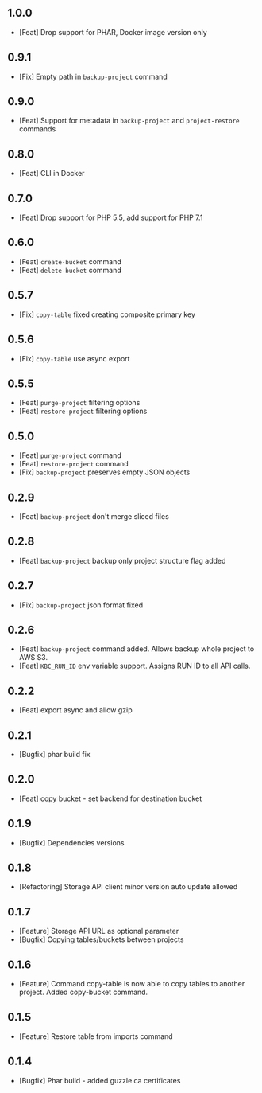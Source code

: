 ## 1.0.0
 * [Feat] Drop support for PHAR, Docker image version only
 
## 0.9.1
 * [Fix] Empty path in `backup-project` command
 
## 0.9.0
 * [Feat] Support for metadata in `backup-project` and `project-restore` commands

## 0.8.0
 * [Feat] CLI in Docker 

## 0.7.0
 * [Feat] Drop support for PHP 5.5, add support for PHP 7.1

## 0.6.0
 * [Feat] `create-bucket` command
 * [Feat] `delete-bucket` command

## 0.5.7
 * [Fix] `copy-table` fixed creating composite primary key

## 0.5.6
 * [Fix] `copy-table` use async export

## 0.5.5
 * [Feat] `purge-project` filtering options
 * [Feat] `restore-project` filtering options

## 0.5.0
 * [Feat] `purge-project` command
 * [Feat] `restore-project` command
 * [Fix] `backup-project` preserves empty JSON objects

## 0.2.9
 * [Feat] `backup-project` don't merge sliced files

## 0.2.8
 * [Feat] `backup-project` backup only project structure flag added

## 0.2.7
 * [Fix] `backup-project` json format fixed

## 0.2.6
 * [Feat] `backup-project` command added. Allows backup whole project to AWS S3.
 * [Feat] `KBC_RUN_ID` env variable support. Assigns RUN ID to all API calls.

## 0.2.2
 * [Feat] export async and allow gzip

## 0.2.1
 * [Bugfix] phar build fix

## 0.2.0
 * [Feat] copy bucket - set backend for destination bucket

## 0.1.9
 * [Bugfix] Dependencies versions

## 0.1.8
 * [Refactoring] Storage API client minor version auto update allowed

## 0.1.7
 * [Feature] Storage API URL as optional parameter
 * [Bugfix] Copying tables/buckets between projects

## 0.1.6
 * [Feature] Command copy-table is now able to copy tables to another project. Added copy-bucket command.

## 0.1.5
 * [Feature] Restore table from imports command

## 0.1.4
 * [Bugfix] Phar build - added guzzle ca certificates



